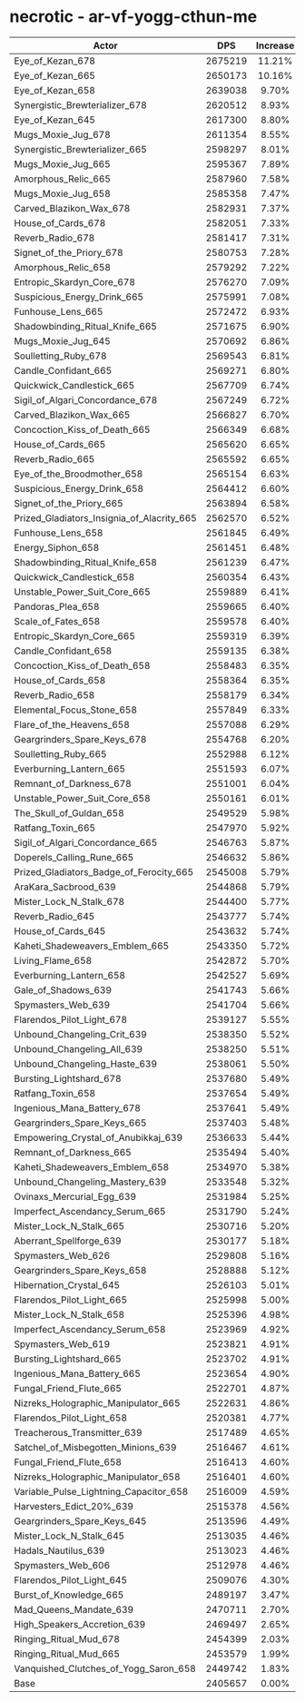 # necrotic - ar-vf-yogg-cthun-me
| Actor | DPS | Increase |
|---|:---:|:---:|
|Eye_of_Kezan_678|2675219|11.21%|
|Eye_of_Kezan_665|2650173|10.16%|
|Eye_of_Kezan_658|2639038|9.70%|
|Synergistic_Brewterializer_678|2620512|8.93%|
|Eye_of_Kezan_645|2617300|8.80%|
|Mugs_Moxie_Jug_678|2611354|8.55%|
|Synergistic_Brewterializer_665|2598297|8.01%|
|Mugs_Moxie_Jug_665|2595367|7.89%|
|Amorphous_Relic_665|2587960|7.58%|
|Mugs_Moxie_Jug_658|2585358|7.47%|
|Carved_Blazikon_Wax_678|2582931|7.37%|
|House_of_Cards_678|2582051|7.33%|
|Reverb_Radio_678|2581417|7.31%|
|Signet_of_the_Priory_678|2580753|7.28%|
|Amorphous_Relic_658|2579292|7.22%|
|Entropic_Skardyn_Core_678|2576270|7.09%|
|Suspicious_Energy_Drink_665|2575991|7.08%|
|Funhouse_Lens_665|2572472|6.93%|
|Shadowbinding_Ritual_Knife_665|2571675|6.90%|
|Mugs_Moxie_Jug_645|2570692|6.86%|
|Soulletting_Ruby_678|2569543|6.81%|
|Candle_Confidant_665|2569271|6.80%|
|Quickwick_Candlestick_665|2567709|6.74%|
|Sigil_of_Algari_Concordance_678|2567249|6.72%|
|Carved_Blazikon_Wax_665|2566827|6.70%|
|Concoction_Kiss_of_Death_665|2566349|6.68%|
|House_of_Cards_665|2565620|6.65%|
|Reverb_Radio_665|2565592|6.65%|
|Eye_of_the_Broodmother_658|2565154|6.63%|
|Suspicious_Energy_Drink_658|2564412|6.60%|
|Signet_of_the_Priory_665|2563894|6.58%|
|Prized_Gladiators_Insignia_of_Alacrity_665|2562570|6.52%|
|Funhouse_Lens_658|2561845|6.49%|
|Energy_Siphon_658|2561451|6.48%|
|Shadowbinding_Ritual_Knife_658|2561239|6.47%|
|Quickwick_Candlestick_658|2560354|6.43%|
|Unstable_Power_Suit_Core_665|2559889|6.41%|
|Pandoras_Plea_658|2559665|6.40%|
|Scale_of_Fates_658|2559578|6.40%|
|Entropic_Skardyn_Core_665|2559319|6.39%|
|Candle_Confidant_658|2559135|6.38%|
|Concoction_Kiss_of_Death_658|2558483|6.35%|
|House_of_Cards_658|2558364|6.35%|
|Reverb_Radio_658|2558179|6.34%|
|Elemental_Focus_Stone_658|2557849|6.33%|
|Flare_of_the_Heavens_658|2557088|6.29%|
|Geargrinders_Spare_Keys_678|2554768|6.20%|
|Soulletting_Ruby_665|2552988|6.12%|
|Everburning_Lantern_665|2551593|6.07%|
|Remnant_of_Darkness_678|2551001|6.04%|
|Unstable_Power_Suit_Core_658|2550161|6.01%|
|The_Skull_of_Guldan_658|2549529|5.98%|
|Ratfang_Toxin_665|2547970|5.92%|
|Sigil_of_Algari_Concordance_665|2546763|5.87%|
|Doperels_Calling_Rune_665|2546632|5.86%|
|Prized_Gladiators_Badge_of_Ferocity_665|2545008|5.79%|
|AraKara_Sacbrood_639|2544868|5.79%|
|Mister_Lock_N_Stalk_678|2544400|5.77%|
|Reverb_Radio_645|2543777|5.74%|
|House_of_Cards_645|2543632|5.74%|
|Kaheti_Shadeweavers_Emblem_665|2543350|5.72%|
|Living_Flame_658|2542872|5.70%|
|Everburning_Lantern_658|2542527|5.69%|
|Gale_of_Shadows_639|2541743|5.66%|
|Spymasters_Web_639|2541704|5.66%|
|Flarendos_Pilot_Light_678|2539127|5.55%|
|Unbound_Changeling_Crit_639|2538350|5.52%|
|Unbound_Changeling_All_639|2538250|5.51%|
|Unbound_Changeling_Haste_639|2538061|5.50%|
|Bursting_Lightshard_678|2537680|5.49%|
|Ratfang_Toxin_658|2537654|5.49%|
|Ingenious_Mana_Battery_678|2537641|5.49%|
|Geargrinders_Spare_Keys_665|2537403|5.48%|
|Empowering_Crystal_of_Anubikkaj_639|2536633|5.44%|
|Remnant_of_Darkness_665|2535494|5.40%|
|Kaheti_Shadeweavers_Emblem_658|2534970|5.38%|
|Unbound_Changeling_Mastery_639|2533548|5.32%|
|Ovinaxs_Mercurial_Egg_639|2531984|5.25%|
|Imperfect_Ascendancy_Serum_665|2531790|5.24%|
|Mister_Lock_N_Stalk_665|2530716|5.20%|
|Aberrant_Spellforge_639|2530177|5.18%|
|Spymasters_Web_626|2529808|5.16%|
|Geargrinders_Spare_Keys_658|2528888|5.12%|
|Hibernation_Crystal_645|2526103|5.01%|
|Flarendos_Pilot_Light_665|2525998|5.00%|
|Mister_Lock_N_Stalk_658|2525396|4.98%|
|Imperfect_Ascendancy_Serum_658|2523969|4.92%|
|Spymasters_Web_619|2523821|4.91%|
|Bursting_Lightshard_665|2523702|4.91%|
|Ingenious_Mana_Battery_665|2523654|4.90%|
|Fungal_Friend_Flute_665|2522701|4.87%|
|Nizreks_Holographic_Manipulator_665|2522631|4.86%|
|Flarendos_Pilot_Light_658|2520381|4.77%|
|Treacherous_Transmitter_639|2517489|4.65%|
|Satchel_of_Misbegotten_Minions_639|2516467|4.61%|
|Fungal_Friend_Flute_658|2516413|4.60%|
|Nizreks_Holographic_Manipulator_658|2516401|4.60%|
|Variable_Pulse_Lightning_Capacitor_658|2516009|4.59%|
|Harvesters_Edict_20%_639|2515378|4.56%|
|Geargrinders_Spare_Keys_645|2513596|4.49%|
|Mister_Lock_N_Stalk_645|2513035|4.46%|
|Hadals_Nautilus_639|2513023|4.46%|
|Spymasters_Web_606|2512978|4.46%|
|Flarendos_Pilot_Light_645|2509076|4.30%|
|Burst_of_Knowledge_665|2489197|3.47%|
|Mad_Queens_Mandate_639|2470711|2.70%|
|High_Speakers_Accretion_639|2469497|2.65%|
|Ringing_Ritual_Mud_678|2454399|2.03%|
|Ringing_Ritual_Mud_665|2453579|1.99%|
|Vanquished_Clutches_of_Yogg_Saron_658|2449742|1.83%|
|Base|2405657|0.00%|
